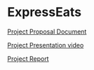 # ExpressEats

[Project Proposal Document](https://github.com/ExpressNesters/ExpressEats/blob/main/ProjectProposal_ExpressEats.pdf)

[Project Presentation video](https://drive.google.com/file/d/10XoRLLtFAw1xXVFQzulynYpqbIlnJH2K/view?usp=drive_link)

[Project Report](https://github.com/ExpressNesters/ExpressEats/blob/main/DM_255_Final_Project_Report%20.docx)
